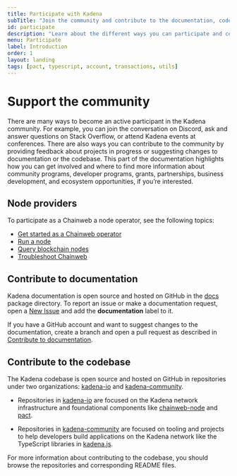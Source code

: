 ```yaml
---
title: Participate with Kadena
subTitle: "Join the community and contribute to the documentation, code base, and ecosystem"
id: participate
description: "Learn about the different ways you can participate and contribute as a member of the Kadena community."
menu: Participate
label: Introduction
order: 1
layout: landing
tags: [pact, typescript, account, transactions, utils]
---
```


# Support the community

There are many ways to become an active participant in the Kadena community.
For example, you can join the conversation on Discord, ask and answer questions on Stack Overflow, or attend Kadena events at conferences. 
There are also ways you can contribute to the community by providing feedback about projects in progress or suggesting changes to documentation or the codebase. 
This part of the documentation highlights how you can get involved and where to find more information about community programs, developer programs, grants, partnerships, business development, and ecosystem opportunities, if you’re interested. 

## Node providers

To participate as a Chainweb a node operator, see the following topics:

- [Get started as a Chainweb operator](/deploy/chainweb-get-started)
- [Run a node](/participate/node)
- [Query blockchain nodes](/participate/node/query-nodes)
- [Troubleshoot Chainweb](/deploy/troubleshoot-chainweb)

## Contribute to documentation

Kadena documentation is open source and hosted on GitHub in the [docs](https://github.com/kadena-community/kadena.js/tree/main/packages/apps/docs) package directory.
To report an issue or make a documentation request, open a [New Issue](https://github.com/kadena-community/kadena.js/issues) and add the **documentation** label to it.

If you have a GitHub account and want to suggest changes to the documentation, create a branch and open a pull request as described in [Contribute to documentation](/participate/docs).

## Contribute to the codebase

The Kadena codebase is open source and hosted on GitHub in repositories under two organizations: [kadena-io](https://github.com/kadena-io) and [kadena-community](https://github.com/kadena-community).

- Repositories in [kadena-io](https://github.com/kadena-io) are focused on the Kadena network infrastructure and foundational components like [chainweb-node](https://github.com/kadena-io/chainweb-node) and [pact](https://github.com/kadena-io/pact).

- Repositories in [kadena-community](https://github.com/kadena-community) are focused on tooling and projects to help developers build applications on the Kadena network like the TypeScript libraries in [kadena.js](https://github.com/kadena-community/kadena.js).

For more information about contributing to the codebase, you should browse the repositories and corresponding README files.
